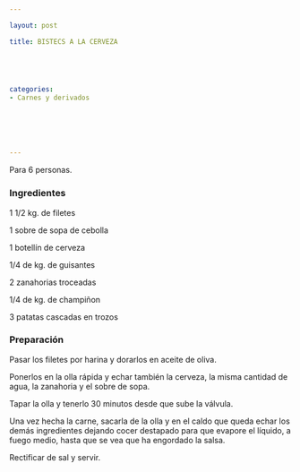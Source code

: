 ```yaml
---

layout: post

title: BISTECS A LA CERVEZA





categories:
- Carnes y derivados






---
```


Para 6 personas.

<h3>Ingredientes</h3>

1 1/2 kg. de filetes

1 sobre de sopa de cebolla

1 botellín de cerveza

1/4 de kg. de guisantes

2 zanahorias troceadas

1/4 de kg. de champiñon

3 patatas cascadas en trozos

<h3>Preparación</h3>

Pasar los filetes por harina y dorarlos en aceite de oliva.

Ponerlos en la olla rápida y echar también la cerveza, la misma cantidad de agua, la zanahoria y el sobre de sopa.

Tapar la olla y tenerlo 30 minutos desde que sube la válvula.

Una vez hecha la carne, sacarla de la olla y en el caldo que queda echar los demás ingredientes dejando cocer destapado para que evapore el líquido, a fuego medio, hasta que se vea que ha engordado la salsa.

Rectificar de sal y servir.


